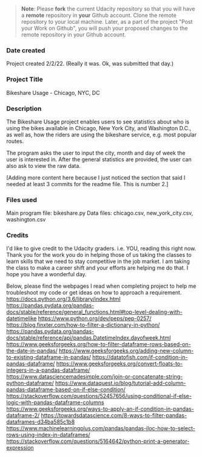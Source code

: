 >**Note**: Please **fork** the current Udacity repository so that you will have a **remote** repository in **your** Github account. Clone the remote repository to your local machine. Later, as a part of the project "Post your Work on Github", you will push your proposed changes to the remote repository in your Github account.

### Date created
Project created 2/2/22. (Really it was. Ok, was submitted that day.)

### Project Title
Bikeshare Usage - Chicago, NYC, DC

### Description
The Bikeshare Usage project enables users to see statistics about who is using the bikes available in Chicago, New York City, and Washington D.C., as well as, how the riders are using the bikeshare service, e.g. most popular routes.

The program asks the user to input the city, month and day of week the user is interested in. After the general statistics are provided, the user can also ask to view the raw data.

[Adding more content here because I just noticed the section that said I needed at least 3 commits for the readme file. This is number 2.]

### Files used
Main program file: bikeshare.py
Data files: chicago.csv, new_york_city.csv, washington.csv

### Credits
I'd like to give credit to the Udacity graders. i.e. YOU, reading this right now. Thank you for the work you do in helping those of us taking the classes to learn skills that we need to stay competitive in the job market. I am taking the class to make a career shift and your efforts are helping me do that. I hope you have a wonderful day.

Below, please find the webpages I read when completing project to help me troubleshoot my code or get ideas on how to approach a requirement.
https://docs.python.org/3.6/library/index.html
https://pandas.pydata.org/pandas-docs/stable/reference/general_functions.html#top-level-dealing-with-datetimelike
https://www.python.org/dev/peps/pep-0257/
https://blog.finxter.com/how-to-filter-a-dictionary-in-python/
https://pandas.pydata.org/pandas-docs/stable/reference/api/pandas.DatetimeIndex.dayofweek.html
https://www.geeksforgeeks.org/how-to-filter-dataframe-rows-based-on-the-date-in-pandas/
https://www.geeksforgeeks.org/adding-new-column-to-existing-dataframe-in-pandas/
https://datatofish.com/if-condition-in-pandas-dataframe/
https://www.geeksforgeeks.org/convert-floats-to-integers-in-a-pandas-dataframe/
https://www.datasciencemadesimple.com/join-or-concatenate-string-python-dataframe/
https://www.dataquest.io/blog/tutorial-add-column-pandas-dataframe-based-on-if-else-condition/
https://stackoverflow.com/questions/52457656/using-conditional-if-else-logic-with-pandas-dataframe-columns
https://www.geeksforgeeks.org/ways-to-apply-an-if-condition-in-pandas-dataframe-2/
https://towardsdatascience.com/8-ways-to-filter-pandas-dataframes-d34ba585c1b8
https://www.machinelearningplus.com/pandas/pandas-iloc-how-to-select-rows-using-index-in-dataframes/
https://stackoverflow.com/questions/5164642/python-print-a-generator-expression
